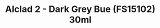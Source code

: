 ---
layout: product
title: "Alclad 2 - Dark Grey Bue (FS15102) 30ml"
price: "TBA" 
desc: "N/A"
img_path: "/assets/img/ALCE616.jpg"
brand: "N/A"
available: false
special_offer: false
new: false
soon: false
cat: "040000"
subcat: "040300"
subsubcat: "0N/A"
sifra: "ALCE616"
popular: true
---